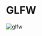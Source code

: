 # GLFW
![glfw](https://user-images.githubusercontent.com/44041416/47846107-89858d80-ddcf-11e8-9918-ed2000638aba.gif)
